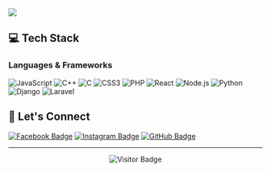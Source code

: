 <img src="https://readme-typing-svg.herokuapp.com/?font=Righteous&size=35&center=true&vCenter=true&width=500&height=70&duration=4000&lines=Hello+Developers!+👋;+I'm+Micoooo24!;" />



## 💻 Tech Stack

### Languages & Frameworks
![JavaScript](https://img.shields.io/badge/-JavaScript-F7DF1E?style=for-the-badge&logo=javascript&logoColor=black)
![C++](https://img.shields.io/badge/-C++-00599C?style=for-the-badge&logo=c%2B%2B&logoColor=white)
![C](https://img.shields.io/badge/-C-A8B9CC?style=for-the-badge&logo=c&logoColor=white)
![CSS3](https://img.shields.io/badge/-CSS3-1572B6?style=for-the-badge&logo=css3&logoColor=white)
![PHP](https://img.shields.io/badge/-PHP-777BB4?style=for-the-badge&logo=php&logoColor=white)
![React](https://img.shields.io/badge/-React-61DAFB?style=for-the-badge&logo=react&logoColor=black)
![Node.js](https://img.shields.io/badge/-Node.js-339933?style=for-the-badge&logo=nodedotjs&logoColor=white)
![Python](https://img.shields.io/badge/-Python-3776AB?style=for-the-badge&logo=python&logoColor=white)
![Django](https://img.shields.io/badge/-Django-092E20?style=for-the-badge&logo=django&logoColor=white)
![Laravel](https://img.shields.io/badge/-Laravel-FF2D20?style=for-the-badge&logo=laravel&logoColor=white)



## 🤝 Let's Connect

[![Facebook Badge](https://img.shields.io/badge/Facebook-1877F2?style=for-the-badge&logo=facebook&logoColor=white)](https://www.facebook.com/micsrabs)
[![Instagram Badge](https://img.shields.io/badge/Instagram-E4405F?style=for-the-badge&logo=instagram&logoColor=white)](https://www.instagram.com/micoooo_24/)
[![GitHub Badge](https://img.shields.io/badge/GitHub-100000?style=for-the-badge&logo=github&logoColor=white)](https://github.com/Micooo24)

---

<p align="center">
  <img src="https://visitor-badge.laobi.icu/badge?page_id=Micoooo24.Micooo24" alt="Visitor Badge">
</p>

